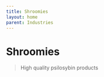 ```yaml
---
title: Shroomies
layout: home
parent: Industries
---
```


# Shroomies
> High quality psilosybin products